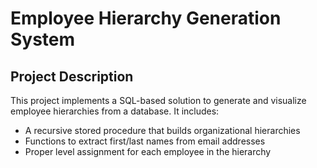 # Employee Hierarchy Generation System

## Project Description
This project implements a SQL-based solution to generate and visualize employee hierarchies from a database. It includes:
- A recursive stored procedure that builds organizational hierarchies
- Functions to extract first/last names from email addresses
- Proper level assignment for each employee in the hierarchy
